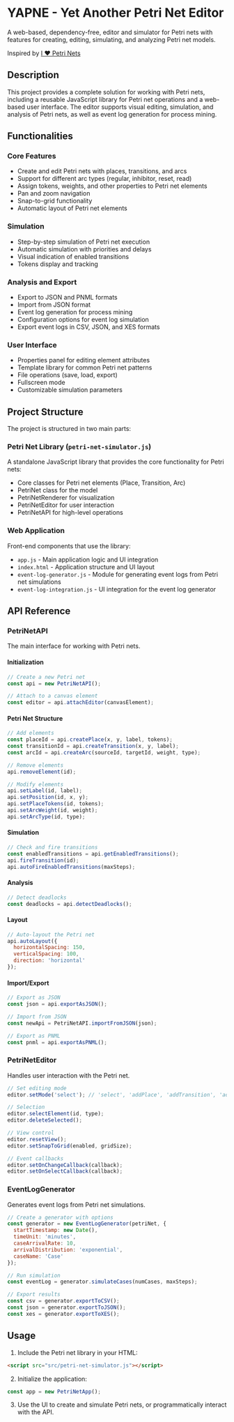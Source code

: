 # YAPNE - Yet Another Petri Net Editor

A web-based, dependency-free, editor and simulator for Petri nets with features for creating, editing, simulating, and analyzing Petri net models.

Inspired by [I ❤ Petri Nets](https://www.fernuni-hagen.de/ilovepetrinets/fapra/wise23/rot/index.html)

## Description

This project provides a complete solution for working with Petri nets, including a reusable JavaScript library for Petri net operations and a web-based user interface. The editor supports visual editing, simulation, and analysis of Petri nets, as well as event log generation for process mining.

## Functionalities

### Core Features
- Create and edit Petri nets with places, transitions, and arcs
- Support for different arc types (regular, inhibitor, reset, read)
- Assign tokens, weights, and other properties to Petri net elements
- Pan and zoom navigation
- Snap-to-grid functionality
- Automatic layout of Petri net elements

### Simulation
- Step-by-step simulation of Petri net execution
- Automatic simulation with priorities and delays
- Visual indication of enabled transitions
- Tokens display and tracking

### Analysis and Export
- Export to JSON and PNML formats
- Import from JSON format
- Event log generation for process mining
- Configuration options for event log simulation
- Export event logs in CSV, JSON, and XES formats

### User Interface
- Properties panel for editing element attributes
- Template library for common Petri net patterns
- File operations (save, load, export)
- Fullscreen mode
- Customizable simulation parameters

## Project Structure

The project is structured in two main parts:

### Petri Net Library (`petri-net-simulator.js`)
A standalone JavaScript library that provides the core functionality for Petri nets:

- Core classes for Petri net elements (Place, Transition, Arc)
- PetriNet class for the model
- PetriNetRenderer for visualization
- PetriNetEditor for user interaction
- PetriNetAPI for high-level operations

### Web Application
Front-end components that use the library:

- `app.js` - Main application logic and UI integration
- `index.html` - Application structure and UI layout
- `event-log-generator.js` - Module for generating event logs from Petri net simulations
- `event-log-integration.js` - UI integration for the event log generator

## API Reference

### PetriNetAPI

The main interface for working with Petri nets.

#### Initialization
```javascript
// Create a new Petri net
const api = new PetriNetAPI();

// Attach to a canvas element
const editor = api.attachEditor(canvasElement);
```

#### Petri Net Structure
```javascript
// Add elements
const placeId = api.createPlace(x, y, label, tokens);
const transitionId = api.createTransition(x, y, label);
const arcId = api.createArc(sourceId, targetId, weight, type);

// Remove elements
api.removeElement(id);

// Modify elements
api.setLabel(id, label);
api.setPosition(id, x, y);
api.setPlaceTokens(id, tokens);
api.setArcWeight(id, weight);
api.setArcType(id, type);
```

#### Simulation
```javascript
// Check and fire transitions
const enabledTransitions = api.getEnabledTransitions();
api.fireTransition(id);
api.autoFireEnabledTransitions(maxSteps);
```

#### Analysis
```javascript
// Detect deadlocks
const deadlocks = api.detectDeadlocks();
```

#### Layout
```javascript
// Auto-layout the Petri net
api.autoLayout({
  horizontalSpacing: 150,
  verticalSpacing: 100,
  direction: 'horizontal'
});
```

#### Import/Export
```javascript
// Export as JSON
const json = api.exportAsJSON();

// Import from JSON
const newApi = PetriNetAPI.importFromJSON(json);

// Export as PNML
const pnml = api.exportAsPNML();
```

### PetriNetEditor

Handles user interaction with the Petri net.

```javascript
// Set editing mode
editor.setMode('select'); // 'select', 'addPlace', 'addTransition', 'addArc'

// Selection
editor.selectElement(id, type);
editor.deleteSelected();

// View control
editor.resetView();
editor.setSnapToGrid(enabled, gridSize);

// Event callbacks
editor.setOnChangeCallback(callback);
editor.setOnSelectCallback(callback);
```

### EventLogGenerator

Generates event logs from Petri net simulations.

```javascript
// Create a generator with options
const generator = new EventLogGenerator(petriNet, {
  startTimestamp: new Date(),
  timeUnit: 'minutes',
  caseArrivalRate: 10,
  arrivalDistribution: 'exponential',
  caseName: 'Case'
});

// Run simulation
const eventLog = generator.simulateCases(numCases, maxSteps);

// Export results
const csv = generator.exportToCSV();
const json = generator.exportToJSON();
const xes = generator.exportToXES();
```

## Usage

1. Include the Petri net library in your HTML:
```html
<script src="src/petri-net-simulator.js"></script>
```

2. Initialize the application:
```javascript
const app = new PetriNetApp();
```

3. Use the UI to create and simulate Petri nets, or programmatically interact with the API.